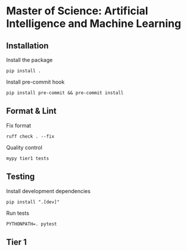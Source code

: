 # Master of Science: Artificial Intelligence and Machine Learning

## Installation

Install the package
```shell
pip install .
```

Install pre-commit hook
```shell
pip install pre-commit && pre-commit install
```

## Format & Lint
Fix format
```shell
ruff check . --fix
```

Quality control
```shell
mypy tier1 tests
```

## Testing
Install development dependencies

```shell
pip install ".[dev]"
```

Run tests
```shell
PYTHONPATH=. pytest 
```

## Tier 1

